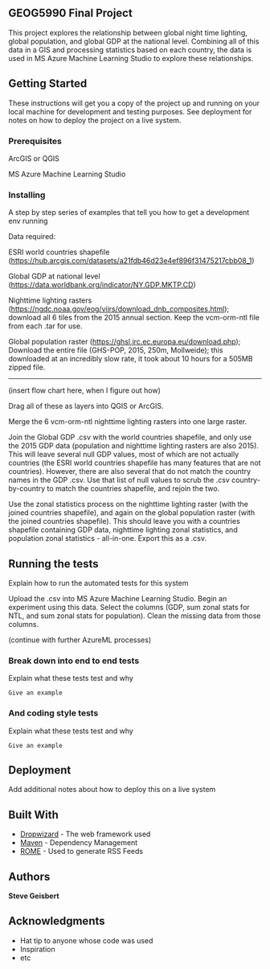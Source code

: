## GEOG5990 Final Project

This project explores the relationship between global night time lighting, global population, and global GDP at the national level. Combining all of this data in a GIS and processing statistics based on each country, the data is used in MS Azure Machine Learning Studio to explore these relationships.   

## Getting Started

These instructions will get you a copy of the project up and running on your local machine for development and testing purposes. See deployment for notes on how to deploy the project on a live system.

### Prerequisites

ArcGIS or QGIS

MS Azure Machine Learning Studio

### Installing

A step by step series of examples that tell you how to get a development env running

Data required:

ESRI world countries shapefile (https://hub.arcgis.com/datasets/a21fdb46d23e4ef896f31475217cbb08_1)

Global GDP at national level (https://data.worldbank.org/indicator/NY.GDP.MKTP.CD)

Nighttime lighting rasters (https://ngdc.noaa.gov/eog/viirs/download_dnb_composites.html); download all 6 tiles from the 2015 annual section.  Keep the vcm-orm-ntl file from each .tar for use.  

Global population raster (https://ghsl.jrc.ec.europa.eu/download.php); Download the entire file (GHS-POP, 2015, 250m, Mollweide); this downloaded at an incredibly slow rate, it took about 10 hours for a 505MB zipped file.  

---

(insert flow chart here, when I figure out how)

Drag all of these as layers into QGIS or ArcGIS.  

Merge the 6 vcm-orm-ntl nighttime lighting rasters into one large raster.

Join the Global GDP .csv with the world countries shapefile, and only use the 2015 GDP data (population and nighttime lighting rasters are also 2015).  This will leave several null GDP values, most of which are not actually countries (the ESRI world countries shapefile has many features that are not countries).  However, there are also several that do not match the country names in the GDP .csv.  Use that list of null values to scrub the .csv country-by-country to match the countries shapefile, and rejoin the two.  

Use the zonal statistics process on the nighttime lighting raster (with the joined countries shapefile), and again on the global population raster (with the joined countries shapefile).  This should leave you with a countries shapefile containing GDP data, nighttime lighting zonal statistics, and population zonal statistics - all-in-one.  Export this as a .csv.  

## Running the tests

Explain how to run the automated tests for this system

Upload the .csv into MS Azure Machine Learning Studio.  Begin an experiment using this data.  Select the columns (GDP, sum zonal stats for NTL, and sum zonal stats for population).  Clean the missing data from those columns.

(continue with further AzureML processes)

### Break down into end to end tests

Explain what these tests test and why

```
Give an example
```

### And coding style tests

Explain what these tests test and why

```
Give an example
```

## Deployment

Add additional notes about how to deploy this on a live system

## Built With

* [Dropwizard](http://www.dropwizard.io/1.0.2/docs/) - The web framework used
* [Maven](https://maven.apache.org/) - Dependency Management
* [ROME](https://rometools.github.io/rome/) - Used to generate RSS Feeds

## Authors

**Steve Geisbert**

## Acknowledgments

* Hat tip to anyone whose code was used
* Inspiration
* etc

